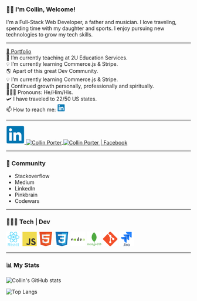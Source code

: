 ### 👋🏻 I'm Collin, Welcome! 
I'm a Full-Stack Web Developer, a father and musician. I love traveling, spending time with my daughter and sports. I enjoy pursuing new technologies to grow my tech skills.

<hr/>

<div>
  <a href="http://cporter.herokuapp.com/">📝 Portfolio</a>
</div>
<div>
  <a>🔭 I’m currently teaching at 2U Education Services.</a>
</div>
<div>
  <a>💡 I’m currently learning Commerce.js & Stripe.</a>
</div>
<div>
  <a>🌎 Apart of this great Dev Community. </a>
</div>
<div>
  <a>💡 I’m currently learning Commerce.js & Stripe.</a>
</div>
<div>
  <a>🔑 Continued growth personally, professionally and spiritually.</a>
</div>
<div>
  <a>👱🏼‍♂️ Pronouns: He/Him/His.</a>
</div>
<div>
  <a>🛩 I have traveled to 22/50 US states.</a>
</div>
<div>
  📫 How to reach me: <img height="20px" width="20px" src="https://github.com/devicons/devicon/blob/master/icons/linkedin/linkedin-original.svg"></img>
</div>

<hr/>

<a href="https://www.linkedin.com/in/collin-porter-7b65311a8/">
<img height="50px" width="50px" src="https://github.com/devicons/devicon/blob/master/icons/linkedin/linkedin-original.svg" />
</a>
<a href="https://www.instagram.com/thewalsterofficial/">
<img align="center" alt="Collin Porter" width="22px" src="https://cdn.jsdelivr.net/npm/simple-icons@v3/icons/instagram.svg" />
</a>
<a href="https://www.facebook.com/portercol/">
<img align="center" alt="Collin Porter | Facebook" width="22px" src="https://cdn.jsdelivr.net/npm/simple-icons@v3/icons/youtube.svg" />
</a>

<hr/>

### 👥 Community
- Stackoverflow
- Medium
- LinkedIn
- Pinkbrain
- Codewars

<hr/>

### 👨🏼‍💻 Tech | Dev
<div>
  <img src="https://github.com/devicons/devicon/blob/master/icons/react/react-original-wordmark.svg" height="40px" width="40px"></img>
  <img src="https://github.com/devicons/devicon/blob/master/icons/javascript/javascript-original.svg" height="40px" width="40px"></img>
  <img src="https://github.com/devicons/devicon/blob/master/icons/html5/html5-original.svg" height="40px" width="40px"></img>
  <img src="https://github.com/devicons/devicon/blob/master/icons/css3/css3-original.svg" height="40px" width="40px"></img>
  <img src="https://github.com/devicons/devicon/blob/master/icons/nodejs/nodejs-original-wordmark.svg" height="40px" width="40px"></img>
  <img src="https://github.com/devicons/devicon/blob/master/icons/mongodb/mongodb-plain-wordmark.svg" height="40px" width="40px"></img>
  <img src="https://github.com/devicons/devicon/blob/master/icons/git/git-original.svg" height="40px" width="40px"></img>
  <img src="https://github.com/devicons/devicon/blob/master/icons/jira/jira-original-wordmark.svg" height="40px" width="40px"></img>
</div>
  
<hr/>
<!--- <code><img height="20" src=""></code>
<code><img height="20" src=""></code>
<code><img height="20" src=""></code>
<code><img height="20" src=""></code>
<code><img height="20" src=""></code> --->

### 📊 My Stats

![Collin's GitHub stats](https://github-readme-stats.vercel.app/api?username=portercol&show_icons=true&theme=radical)

![Top Langs](https://github-readme-stats.vercel.app/api/top-langs/?username=portercol&layout=compact&theme=radical)
